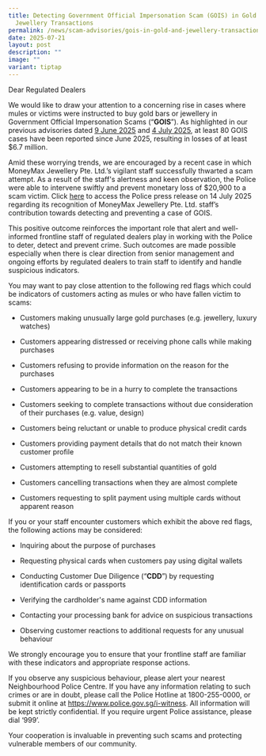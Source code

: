 ```yaml
---
title: Detecting Government Official Impersonation Scam (GOIS) in Gold and
  Jewellery Transactions
permalink: /news/scam-advisories/gois-in-gold-and-jewellery-transactions/
date: 2025-07-21
layout: post
description: ""
image: ""
variant: tiptap
---
```

<p>Dear Regulated Dealers</p>
<p></p>
<p>We would like to draw your attention to a concerning rise in cases where
mules or victims were instructed to buy gold bars or jewellery in Government
Official Impersonation Scams (“<strong>GOIS</strong>”). As highlighted
in our previous advisories dated <u>9 June 2025</u> and <u>4 July 2025</u>,
at least 80 GOIS cases have been reported since June 2025, resulting in
losses of at least $6.7 million.</p>
<p></p>
<p>Amid these worrying trends, we are encouraged by a recent case in which
MoneyMax Jewellery Pte. Ltd.’s vigilant staff successfully thwarted a scam
attempt. As a result of the staff's alertness and keen observation, the
Police were able to intervene swiftly and prevent monetary loss of $20,900
to a scam victim. Click <a href="https://www.police.gov.sg/Media-Room/News/20250714_staff_of_moneymax_presented_with_community_partnership_award_at_woodlands_police_division" rel="noopener nofollow" target="_blank">here</a> to
access the Police press release on 14 July 2025 regarding its recognition
of MoneyMax Jewellery Pte. Ltd. staff’s contribution towards detecting
and preventing a case of GOIS.</p>
<p></p>
<p>This positive outcome reinforces the important role that alert and well-informed
frontline staff of regulated dealers play in working with the Police to
deter, detect and prevent crime. Such outcomes are made possible especially
when there is clear direction from senior management and ongoing efforts
by regulated dealers to train staff to identify and handle suspicious indicators.</p>
<p></p>
<p>You may want to pay close attention to the following red flags which could
be indicators of customers acting as mules or who have fallen victim to
scams:</p>
<ul data-tight="true" class="tight">
<li>
<p>Customers making unusually large gold purchases (e.g. jewellery, luxury
watches)</p>
</li>
<li>
<p>Customers appearing distressed or receiving phone calls while making purchases</p>
</li>
<li>
<p>Customers refusing to provide information on the reason for the purchases</p>
</li>
<li>
<p>Customers appearing to be in a hurry to complete the transactions</p>
</li>
<li>
<p>Customers seeking to complete transactions without due consideration of
their purchases (e.g. value, design)</p>
</li>
<li>
<p>Customers being reluctant or unable to produce physical credit cards</p>
</li>
<li>
<p>Customers providing payment details that do not match their known customer
profile</p>
</li>
<li>
<p>Customers attempting to resell substantial quantities of gold</p>
</li>
<li>
<p>Customers cancelling transactions when they are almost complete</p>
</li>
<li>
<p>Customers requesting to split payment using multiple cards without apparent
reason</p>
</li>
</ul>
<p></p>
<p>If you or your staff encounter customers which exhibit the above red flags,
the following actions may be considered:</p>
<ul data-tight="true" class="tight">
<li>
<p>Inquiring about the purpose of purchases</p>
</li>
<li>
<p>Requesting physical cards when customers pay using digital wallets</p>
</li>
<li>
<p>Conducting Customer Due Diligence (“<strong>CDD</strong>”)<strong> </strong>by
requesting identification cards or passports</p>
</li>
<li>
<p>Verifying the cardholder's name against CDD information</p>
</li>
<li>
<p>Contacting your processing bank for advice on suspicious transactions</p>
</li>
<li>
<p>Observing customer reactions to additional requests for any unusual behaviour</p>
</li>
</ul>
<p></p>
<p>We strongly encourage you to ensure that your frontline staff are familiar
with these indicators and appropriate response actions.</p>
<p></p>
<p>If you observe any suspicious behaviour, please alert your nearest Neighbourhood
Police Centre. If you have any information relating to such crimes or are
in doubt, please call the Police Hotline at 1800-255-0000, or submit it
online at <a href="https://www.police.gov.sg/i-witness" rel="noopener noreferrer nofollow" target="_blank">https://www.police.gov.sg/i-witness</a>.
All information will be kept strictly confidential. If you require urgent
Police assistance, please dial ‘999’.</p>
<p></p>
<p>Your cooperation is invaluable in preventing such scams and protecting
vulnerable members of our community.</p>